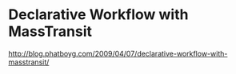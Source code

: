 <!--
id: 183599902
link: http://kevinisom.info/post/183599902/declarative-workflow-with-masstransit
slug: declarative-workflow-with-masstransit
date: Wed Sep 09 2009 23:27:22 GMT+1200 (NZST)
raw: {"blog_name":"kevinisom","id":183599902,"post_url":"http://kevinisom.info/post/183599902/declarative-workflow-with-masstransit","slug":"declarative-workflow-with-masstransit","type":"link","date":"2009-09-09 11:27:22 GMT","timestamp":1252495642,"state":"published","format":"html","reblog_key":"ZIJXbSOu","tags":[],"short_url":"http://tmblr.co/Zw68YyAyOCU","highlighted":[],"feed_item":"http://blog.phatboyg.com/2009/04/07/declarative-workflow-with-masstransit/","from_feed_id":"650234","note_count":0,"title":"Declarative Workflow with MassTransit","url":"http://blog.phatboyg.com/2009/04/07/declarative-workflow-with-masstransit/","description":""}
publish: 2009-09-09
tags: 
title: Declarative Workflow with MassTransit
-->


Declarative Workflow with MassTransit
=====================================

<http://blog.phatboyg.com/2009/04/07/declarative-workflow-with-masstransit/>

